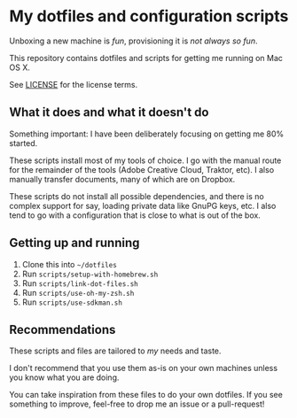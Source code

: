 # My dotfiles and configuration scripts

Unboxing a new machine is _fun_, provisioning it is _not always so fun_.

This repository contains dotfiles and scripts for getting me running on Mac OS X.

See [LICENSE](LICENSE) for the license terms.

## What it does and what it doesn't do

Something important: I have been deliberately focusing on getting me 80% started.

These scripts install most of my tools of choice.
I go with the manual route for the remainder of the tools (Adobe Creative Cloud, Traktor, etc).
I also manually transfer documents, many of which are on Dropbox.

These scripts do not install all possible dependencies, and there is no complex support for say, loading private data like GnuPG keys, etc.
I also tend to go with a configuration that is close to what is out of the box.

## Getting up and running

1. Clone this into `~/dotfiles`
2. Run `scripts/setup-with-homebrew.sh`
3. Run `scripts/link-dot-files.sh`
4. Run `scripts/use-oh-my-zsh.sh`
5. Run `scripts/use-sdkman.sh`

## Recommendations

These scripts and files are tailored to _my_ needs and taste.

I don't recommend that you use them as-is on your own machines unless you know what you are doing.

You can take inspiration from these files to do your own dotfiles.
If you see something to improve, feel-free to drop me an issue or a pull-request!
